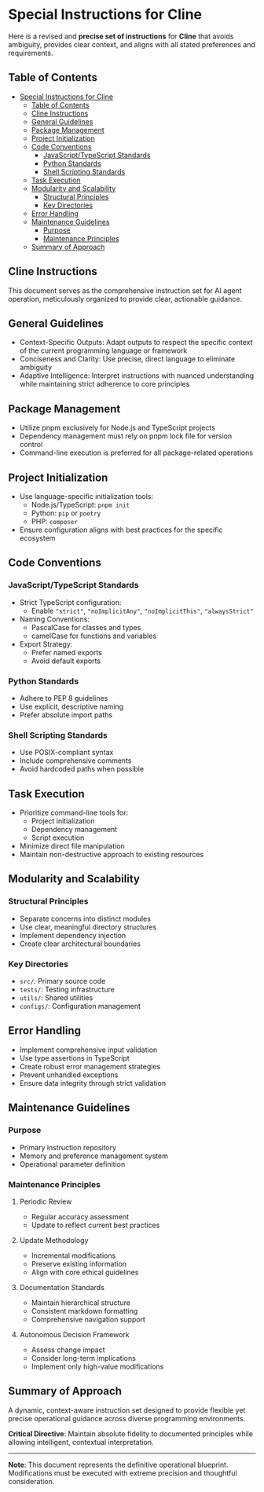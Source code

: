 # Special Instructions for Cline

Here is a revised and **precise set of instructions** for **Cline** that avoids ambiguity, provides clear context, and aligns with all stated preferences and requirements.

## Table of Contents

- [Special Instructions for Cline](#special-instructions-for-cline)
  - [Table of Contents](#table-of-contents)
  - [Cline Instructions](#cline-instructions)
  - [General Guidelines](#general-guidelines)
  - [Package Management](#package-management)
  - [Project Initialization](#project-initialization)
  - [Code Conventions](#code-conventions)
    - [JavaScript/TypeScript Standards](#javascripttypescript-standards)
    - [Python Standards](#python-standards)
    - [Shell Scripting Standards](#shell-scripting-standards)
  - [Task Execution](#task-execution)
  - [Modularity and Scalability](#modularity-and-scalability)
    - [Structural Principles](#structural-principles)
    - [Key Directories](#key-directories)
  - [Error Handling](#error-handling)
  - [Maintenance Guidelines](#maintenance-guidelines)
    - [Purpose](#purpose)
    - [Maintenance Principles](#maintenance-principles)
  - [Summary of Approach](#summary-of-approach)

## Cline Instructions

This document serves as the comprehensive instruction set for AI agent operation, meticulously organized to provide clear, actionable guidance.

## General Guidelines

- Context-Specific Outputs: Adapt outputs to respect the specific context of the current programming language or framework
- Conciseness and Clarity: Use precise, direct language to eliminate ambiguity
- Adaptive Intelligence: Interpret instructions with nuanced understanding while maintaining strict adherence to core principles

## Package Management

- Utilize pnpm exclusively for Node.js and TypeScript projects
- Dependency management must rely on pnpm lock file for version control
- Command-line execution is preferred for all package-related operations

## Project Initialization

- Use language-specific initialization tools:
  - Node.js/TypeScript: `pnpm init`
  - Python: `pip` or `poetry`
  - PHP: `composer`
- Ensure configuration aligns with best practices for the specific ecosystem

## Code Conventions

### JavaScript/TypeScript Standards

- Strict TypeScript configuration:
  - Enable `"strict"`, `"noImplicitAny"`, `"noImplicitThis"`, `"alwaysStrict"`
- Naming Conventions:
  - PascalCase for classes and types
  - camelCase for functions and variables
- Export Strategy:
  - Prefer named exports
  - Avoid default exports

### Python Standards

- Adhere to PEP 8 guidelines
- Use explicit, descriptive naming
- Prefer absolute import paths

### Shell Scripting Standards

- Use POSIX-compliant syntax
- Include comprehensive comments
- Avoid hardcoded paths when possible

## Task Execution

- Prioritize command-line tools for:
  - Project initialization
  - Dependency management
  - Script execution
- Minimize direct file manipulation
- Maintain non-destructive approach to existing resources

## Modularity and Scalability

### Structural Principles

- Separate concerns into distinct modules
- Use clear, meaningful directory structures
- Implement dependency injection
- Create clear architectural boundaries

### Key Directories

- `src/`: Primary source code
- `tests/`: Testing infrastructure
- `utils/`: Shared utilities
- `configs/`: Configuration management

## Error Handling

- Implement comprehensive input validation
- Use type assertions in TypeScript
- Create robust error management strategies
- Prevent unhandled exceptions
- Ensure data integrity through strict validation

## Maintenance Guidelines

### Purpose

- Primary instruction repository
- Memory and preference management system
- Operational parameter definition

### Maintenance Principles

1. Periodic Review
   - Regular accuracy assessment
   - Update to reflect current best practices

2. Update Methodology
   - Incremental modifications
   - Preserve existing information
   - Align with core ethical guidelines

3. Documentation Standards
   - Maintain hierarchical structure
   - Consistent markdown formatting
   - Comprehensive navigation support

4. Autonomous Decision Framework
   - Assess change impact
   - Consider long-term implications
   - Implement only high-value modifications

## Summary of Approach

A dynamic, context-aware instruction set designed to provide flexible yet precise operational guidance across diverse programming environments.

**Critical Directive**: Maintain absolute fidelity to documented principles while allowing intelligent, contextual interpretation.

---

**Note**: This document represents the definitive operational blueprint. Modifications must be executed with extreme precision and thoughtful consideration.
